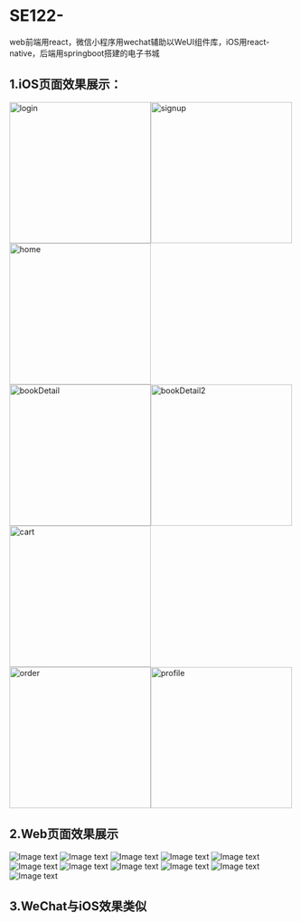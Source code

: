 # SE122-
web前端用react，微信小程序用wechat辅助以WeUI组件库，iOS用react-native，后端用springboot搭建的电子书城

## 1.iOS页面效果展示：

<img src="https://github.com/Shang-QY/SE122-/blob/master/showImages/ios/ios_login.png" width="250" alt="login"/><img src="https://github.com/Shang-QY/SE122-/blob/master/showImages/ios/ios_signup.png" width="250" alt="signup"/><img src="https://github.com/Shang-QY/SE122-/blob/master/showImages/ios/ios_home.png" width="250" alt="home"/><br/>
<img src="https://github.com/Shang-QY/SE122-/blob/master/showImages/ios/ios_bookDetail.png" width="250" alt="bookDetail"/><img src="https://github.com/Shang-QY/SE122-/blob/master/showImages/ios/ios_bookDetail2.png" width="250" alt="bookDetail2"/><img src="https://github.com/Shang-QY/SE122-/blob/master/showImages/ios/ios_cart.png" width="250" alt="cart"/><br/>
<img src="https://github.com/Shang-QY/SE122-/blob/master/showImages/ios/ios_order.png" width="250" alt="order"/><img src="https://github.com/Shang-QY/SE122-/blob/master/showImages/ios/ios_profile.png" width="250" alt="profile"/>

## 2.Web页面效果展示

![Image text](https://github.com/Shang-QY/SE122-/blob/master/showImages/web/login.png)
![Image text](https://github.com/Shang-QY/SE122-/blob/master/showImages/web/home.png)
![Image text](https://github.com/Shang-QY/SE122-/blob/master/showImages/web/bookDetail.png)
![Image text](https://github.com/Shang-QY/SE122-/blob/master/showImages/web/cart.png)
![Image text](https://github.com/Shang-QY/SE122-/blob/master/showImages/web/order.png)
![Image text](https://github.com/Shang-QY/SE122-/blob/master/showImages/web/profile.png)
![Image text](https://github.com/Shang-QY/SE122-/blob/master/showImages/web/bookManage.png)
![Image text](https://github.com/Shang-QY/SE122-/blob/master/showImages/web/bookManage2.png)
![Image text](https://github.com/Shang-QY/SE122-/blob/master/showImages/web/orderManage.png)
![Image text](https://github.com/Shang-QY/SE122-/blob/master/showImages/web/userManage.png)
![Image text](https://github.com/Shang-QY/SE122-/blob/master/showImages/web/statistic.png)

## 3.WeChat与iOS效果类似
